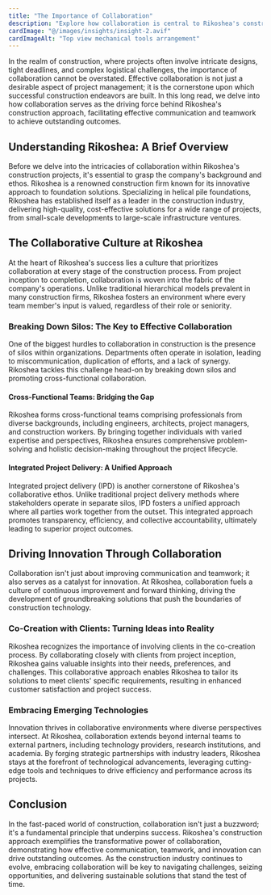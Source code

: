 ```yaml
---
title: "The Importance of Collaboration"
description: "Explore how collaboration is central to Rikoshea's construction approach, driving effective communication and teamwork to achieve outstanding outcomes."
cardImage: "@/images/insights/insight-2.avif"
cardImageAlt: "Top view mechanical tools arrangement"
---
```


In the realm of construction, where projects often involve intricate designs, tight deadlines, and complex logistical challenges, the importance of collaboration cannot be overstated. Effective collaboration is not just a desirable aspect of project management; it is the cornerstone upon which successful construction endeavors are built. In this long read, we delve into how collaboration serves as the driving force behind Rikoshea's construction approach, facilitating effective communication and teamwork to achieve outstanding outcomes.

## Understanding Rikoshea: A Brief Overview

Before we delve into the intricacies of collaboration within Rikoshea's construction projects, it's essential to grasp the company's background and ethos. Rikoshea is a renowned construction firm known for its innovative approach to foundation solutions. Specializing in helical pile foundations, Rikoshea has established itself as a leader in the construction industry, delivering high-quality, cost-effective solutions for a wide range of projects, from small-scale developments to large-scale infrastructure ventures.

## The Collaborative Culture at Rikoshea

At the heart of Rikoshea's success lies a culture that prioritizes collaboration at every stage of the construction process. From project inception to completion, collaboration is woven into the fabric of the company's operations. Unlike traditional hierarchical models prevalent in many construction firms, Rikoshea fosters an environment where every team member's input is valued, regardless of their role or seniority.

### Breaking Down Silos: The Key to Effective Collaboration

One of the biggest hurdles to collaboration in construction is the presence of silos within organizations. Departments often operate in isolation, leading to miscommunication, duplication of efforts, and a lack of synergy. Rikoshea tackles this challenge head-on by breaking down silos and promoting cross-functional collaboration.

#### Cross-Functional Teams: Bridging the Gap

Rikoshea forms cross-functional teams comprising professionals from diverse backgrounds, including engineers, architects, project managers, and construction workers. By bringing together individuals with varied expertise and perspectives, Rikoshea ensures comprehensive problem-solving and holistic decision-making throughout the project lifecycle.

#### Integrated Project Delivery: A Unified Approach

Integrated project delivery (IPD) is another cornerstone of Rikoshea's collaborative ethos. Unlike traditional project delivery methods where stakeholders operate in separate silos, IPD fosters a unified approach where all parties work together from the outset. This integrated approach promotes transparency, efficiency, and collective accountability, ultimately leading to superior project outcomes.

## Driving Innovation Through Collaboration

Collaboration isn't just about improving communication and teamwork; it also serves as a catalyst for innovation. At Rikoshea, collaboration fuels a culture of continuous improvement and forward thinking, driving the development of groundbreaking solutions that push the boundaries of construction technology.

### Co-Creation with Clients: Turning Ideas into Reality

Rikoshea recognizes the importance of involving clients in the co-creation process. By collaborating closely with clients from project inception, Rikoshea gains valuable insights into their needs, preferences, and challenges. This collaborative approach enables Rikoshea to tailor its solutions to meet clients' specific requirements, resulting in enhanced customer satisfaction and project success.

### Embracing Emerging Technologies

Innovation thrives in collaborative environments where diverse perspectives intersect. At Rikoshea, collaboration extends beyond internal teams to external partners, including technology providers, research institutions, and academia. By forging strategic partnerships with industry leaders, Rikoshea stays at the forefront of technological advancements, leveraging cutting-edge tools and techniques to drive efficiency and performance across its projects.

## Conclusion

In the fast-paced world of construction, collaboration isn't just a buzzword; it's a fundamental principle that underpins success. Rikoshea's construction approach exemplifies the transformative power of collaboration, demonstrating how effective communication, teamwork, and innovation can drive outstanding outcomes. As the construction industry continues to evolve, embracing collaboration will be key to navigating challenges, seizing opportunities, and delivering sustainable solutions that stand the test of time.